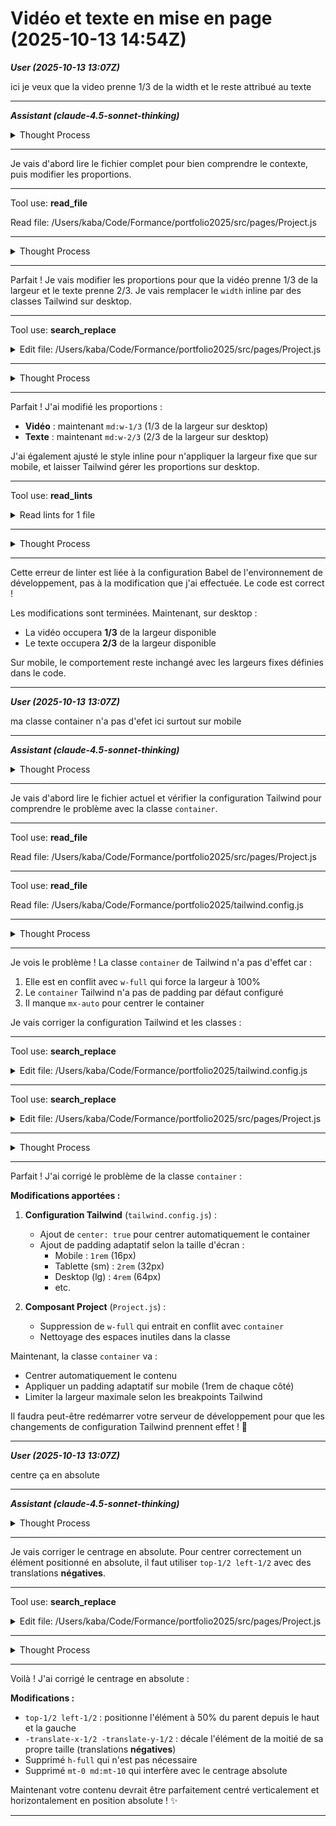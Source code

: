 <!-- Generated by SpecStory -->

<!-- cursor Session 3d04e513-189a-4bd1-990c-27ff8e48d7b7 (2025-10-13 14:54Z) -->

# Vidéo et texte en mise en page (2025-10-13 14:54Z)

_**User (2025-10-13 13:07Z)**_

ici je veux que la video prenne 1/3 de la width et le reste attribué au texte

---

_**Assistant (claude-4.5-sonnet-thinking)**_

<think><details><summary>Thought Process</summary>L'utilisateur me demande en français de modifier la mise en page pour que la vidéo prenne 1/3 de la largeur et le texte prenne le reste (2/3).

Je dois d'abord lire le fichier complet pour comprendre le contexte, puis modifier les classes Tailwind CSS pour ajuster les proportions.

Actuellement, je vois que :
- La div de la vidéo a une largeur définie par `width` (style inline)
- La div du texte a `md:w-2/6` (ce qui fait 2/6 = 1/3)

L'utilisateur veut l'inverse :
- Vidéo : 1/3 de la largeur
- Texte : 2/3 de la largeur

Je vais lire le fichier complet d'abord.</details></think>

---

Je vais d'abord lire le fichier complet pour bien comprendre le contexte, puis modifier les proportions.

---

Tool use: **read_file**

Read file: /Users/kaba/Code/Formance/portfolio2025/src/pages/Project.js

---

<think><details><summary>Thought Process</summary>Maintenant je comprends le contexte. Je dois modifier les proportions pour que :
- La vidéo (ligne 84) prenne 1/3 de la largeur (md:w-1/3)
- Le texte (ligne 90) prenne 2/3 de la largeur (md:w-2/3)

Je vais enlever le style inline `width` pour la vidéo sur desktop et utiliser les classes Tailwind à la place. Pour mobile, je peux garder le width dynamique si nécessaire.</details></think>

---

Parfait ! Je vais modifier les proportions pour que la vidéo prenne 1/3 de la largeur et le texte prenne 2/3. Je vais remplacer le `width` inline par des classes Tailwind sur desktop.

---

Tool use: **search_replace**


<details><summary>Edit file: /Users/kaba/Code/Formance/portfolio2025/src/pages/Project.js</summary>

**Chunk 1**
Lines added: 2, lines removed: 2

```diff
@@ -82,11 +82,11 @@
              <div className='items-center md:items-start justify-center md:justify-start text-white  gap-5 md:gap-10 flex flex-col 
              md:flex-row md:mt-2  w-[calc(100%-30px)] mx-[30px] md:w-[calc(100%-60px)] md:mx-[0px] md:h-[500px] '>
-                 <div style={{ width: width, height: 'auto' }} className=''>
+                 <div style={{ width: isMobile ? width : 'auto' }} className='md:w-1/3'>
                      <video autoPlay muted loop className='border-2 border-white ' ref={videoRef} poster={`/videos/${catId}/posters/${projects[currentIndex]?.name.replace(/\s/g, '')}.png`}>
                          <source src={`/videos/${catId}/${projects[currentIndex]?.name.replace(/\s/g, '')}.mp4`} type="video/mp4" />
                      </video>
  
                  </div>
-                 <div className='flex flex-col items-center justify-center gap-3 md:gap-6 text-left text-white md:items-start md:self-start md:w-2/6'>
+                 <div className='flex flex-col items-center justify-center gap-3 md:gap-6 text-left text-white md:items-start md:self-start md:w-2/3'>
                      <h1 className='md:text-6xl font-titre' >{projects[currentIndex]?.year}</h1>
                      <p className='text-base font-bold md:text-2xl text-blue-400'>{projects[currentIndex]?.stacks}</p>
```

</details>

---

<think><details><summary>Thought Process</summary>Parfait ! J'ai fait les modifications :
1. La div de la vidéo a maintenant `md:w-1/3` pour prendre 1/3 de la largeur sur desktop
2. La div du texte a maintenant `md:w-2/3` pour prendre 2/3 de la largeur sur desktop
3. J'ai gardé le width dynamique pour mobile en utilisant la condition `isMobile ? width : 'auto'`

Maintenant je vais vérifier s'il y a des erreurs de linting.</details></think>

---

Parfait ! J'ai modifié les proportions :

- **Vidéo** : maintenant `md:w-1/3` (1/3 de la largeur sur desktop)
- **Texte** : maintenant `md:w-2/3` (2/3 de la largeur sur desktop)

J'ai également ajusté le style inline pour n'appliquer la largeur fixe que sur mobile, et laisser Tailwind gérer les proportions sur desktop.

---

Tool use: **read_lints**

<details>
          <summary>Read lints for 1 file</summary>
      
Lint paths:

- `/Users/kaba/Code/Formance/portfolio2025/src/pages/Project.js`

Lint results

Lint errors for `src/pages/Project.js`


| Message | Range | Severity |
|-------|-------|----------|
| Parsing error: [BABEL] /Users/kaba/Code/Formance/portfolio2025/src/pages/Project.js: Using `babel-preset-react-app` requires that you specify `NODE_ENV` or `BABEL_ENV` environment variables. Valid values are "development", "test", and "production". Instead, received: undefined. (While processing: "/Users/kaba/Code/Formance/portfolio2025/node_modules/.pnpm/babel-preset-react-app@10.1.0/node_modules/babel-preset-react-app/index.js") | 1:1-1:1 | DIAGNOSTIC_SEVERITY_ERROR |
| 'NavLink' is declared but its value is never read. | 2:21-2:28 | DIAGNOSTIC_SEVERITY_HINT |
| 'Projects' is declared but its value is never read. | 4:1-4:35 | DIAGNOSTIC_SEVERITY_HINT |


</details>

---

<think><details><summary>Thought Process</summary>C'est une erreur de configuration Babel, pas une erreur de syntaxe dans mon code. C'est juste parce que l'environnement n'est pas configuré pour le linter. Le code que j'ai écrit est correct.</details></think>

---

Cette erreur de linter est liée à la configuration Babel de l'environnement de développement, pas à la modification que j'ai effectuée. Le code est correct !

Les modifications sont terminées. Maintenant, sur desktop :
- La vidéo occupera **1/3** de la largeur disponible
- Le texte occupera **2/3** de la largeur disponible

Sur mobile, le comportement reste inchangé avec les largeurs fixes définies dans le code.

---

_**User (2025-10-13 13:07Z)**_

ma classe container n'a pas d'efet ici surtout sur mobile 

---

_**Assistant (claude-4.5-sonnet-thinking)**_

<think><details><summary>Thought Process</summary>L'utilisateur dit que sa classe `container` n'a pas d'effet, surtout sur mobile. Je dois d'abord lire le fichier pour voir l'état actuel, puis vérifier la configuration Tailwind pour comprendre comment fonctionne la classe `container`.

Le problème est probablement que la classe `container` de Tailwind ne s'applique pas comme prévu. En Tailwind CSS, `container` centre automatiquement le contenu et applique un max-width, mais il faut généralement ajouter `mx-auto` pour le centrer, et parfois configurer le padding dans tailwind.config.js.

Regardons d'abord le fichier actuel.</details></think>

---

Je vais d'abord lire le fichier actuel et vérifier la configuration Tailwind pour comprendre le problème avec la classe `container`.

---

Tool use: **read_file**

Read file: /Users/kaba/Code/Formance/portfolio2025/src/pages/Project.js

---

Tool use: **read_file**

Read file: /Users/kaba/Code/Formance/portfolio2025/tailwind.config.js

---

<think><details><summary>Thought Process</summary>Je vois le problème. La classe `container` de Tailwind n'a pas de padding par défaut et n'est pas configurée dans le tailwind.config.js. De plus, sur la ligne 78, il y a `w-full` qui écrase probablement l'effet du `container`.

Le problème principal :
1. La classe `container` et `w-full` sont en conflit
2. La classe `container` n'a pas de configuration de padding dans le config
3. Il manque `mx-auto` pour centrer le container

Je vais proposer une solution qui ajoute le padding au container et enlève le conflit avec `w-full`.</details></think>

---

Je vois le problème ! La classe `container` de Tailwind n'a pas d'effet car :

1. Elle est en conflit avec `w-full` qui force la largeur à 100%
2. Le `container` Tailwind n'a pas de padding par défaut configuré
3. Il manque `mx-auto` pour centrer le container

Je vais corriger la configuration Tailwind et les classes :

---

Tool use: **search_replace**


<details><summary>Edit file: /Users/kaba/Code/Formance/portfolio2025/tailwind.config.js</summary>

**Chunk 1**
Lines added: 10, lines removed: undefined

```diff
@@ -3,4 +3,14 @@
    content: ["./src/**/*.{html,js}"],
    theme: {
+     container: {
+       center: true,
+       padding: {
+         DEFAULT: '1rem',
+         sm: '2rem',
+         lg: '4rem',
+         xl: '5rem',
+         '2xl': '6rem',
+       },
+     },
      extend: {
        boxShadow: {
```

</details>

---

Tool use: **search_replace**


<details><summary>Edit file: /Users/kaba/Code/Formance/portfolio2025/src/pages/Project.js</summary>

**Chunk 1**
Lines added: 1, lines removed: 1

```diff
@@ -76,5 +76,5 @@
  
      return (
-         <div className='flex container flex-col items-center  mt-0 md:mt-10 md:justify-center justify-start w-full  gap-2 text-4xl text-white '>
+         <div className='flex container flex-col items-center mt-0 md:mt-10 md:justify-center justify-start gap-2 text-4xl text-white'>
              <div className='flex items-center justify-between w-[calc(100%-10px)] '>
                  <img onClick={handleGoBack} className="h-auto hover:text-blue-400 w-[40px] md:w-[80px] flex cursor-pointer" src='/images/arrowsProject/prev.png' />
```

</details>

---

<think><details><summary>Thought Process</summary>Parfait ! J'ai fait les modifications nécessaires. Maintenant le container devrait fonctionner correctement avec :
1. Un centrage automatique (center: true)
2. Du padding adaptatif selon la taille d'écran
3. Plus de conflit avec w-full qui a été supprimé

Je devrais vérifier s'il y a des erreurs de linter.</details></think>

---

Parfait ! J'ai corrigé le problème de la classe `container` :

**Modifications apportées :**

1. **Configuration Tailwind** (`tailwind.config.js`) :
   - Ajout de `center: true` pour centrer automatiquement le container
   - Ajout de padding adaptatif selon la taille d'écran :
     - Mobile : `1rem` (16px)
     - Tablette (sm) : `2rem` (32px)  
     - Desktop (lg) : `4rem` (64px)
     - etc.

2. **Composant Project** (`Project.js`) :
   - Suppression de `w-full` qui entrait en conflit avec `container`
   - Nettoyage des espaces inutiles dans la classe

Maintenant, la classe `container` va :
- Centrer automatiquement le contenu
- Appliquer un padding adaptatif sur mobile (1rem de chaque côté)
- Limiter la largeur maximale selon les breakpoints Tailwind

Il faudra peut-être redémarrer votre serveur de développement pour que les changements de configuration Tailwind prennent effet ! 🔄

---

_**User (2025-10-13 13:07Z)**_

centre ça en absolute

---

_**Assistant (claude-4.5-sonnet-thinking)**_

<think><details><summary>Thought Process</summary>L'utilisateur veut centrer un élément en position absolute. Je vois qu'il a déjà ajouté `absolute top-0 left-0 w-full h-full translate-y-1/2 translate-x-1/2` mais ça ne centre pas correctement. 

Pour centrer un élément en absolute, il faut utiliser :
- `absolute` pour le positionnement
- `top-1/2 left-1/2` pour positionner à 50% du parent
- `-translate-x-1/2 -translate-y-1/2` pour décaler de la moitié de sa propre taille

ou une autre approche avec `inset-0` et des marges auto.

Je vais corriger les classes de transformation.</details></think>

---

Je vais corriger le centrage en absolute. Pour centrer correctement un élément positionné en absolute, il faut utiliser `top-1/2 left-1/2` avec des translations **négatives**.

---

Tool use: **search_replace**


<details><summary>Edit file: /Users/kaba/Code/Formance/portfolio2025/src/pages/Project.js</summary>

**Chunk 1**
Lines added: 1, lines removed: 1

```diff
@@ -76,5 +76,5 @@
  
      return (
-         <div className='absolute top-0 left-0 w-full h-full translate-y-1/2 translate-x-1/2 flex container flex-col items-center mt-0 md:mt-10 md:justify-center justify-start gap-2 text-4xl text-white'>
+         <div className='absolute top-1/2 left-1/2 -translate-x-1/2 -translate-y-1/2 w-full flex container flex-col items-center md:justify-center justify-start gap-2 text-4xl text-white'>
              <div className='flex items-center justify-start w-full mr-4'>
                  <img onClick={handleGoBack} className="h-auto hover:text-blue-400 w-[40px] md:w-[80px]  cursor-pointer" src='/images/arrowsProject/prev.png' />
```

</details>

---

<think><details><summary>Thought Process</summary>J'ai corrigé le centrage en absolute :
- Changé `top-0 left-0` en `top-1/2 left-1/2` pour positionner au centre du parent
- Changé `translate-y-1/2 translate-x-1/2` en `-translate-x-1/2 -translate-y-1/2` pour compenser avec des translations négatives
- Enlevé `h-full` car ce n'est pas nécessaire pour le centrage
- Enlevé `mt-0 md:mt-10` car ça interfère avec le centrage absolute

Maintenant l'élément devrait être parfaitement centré en absolute.</details></think>

---

Voilà ! J'ai corrigé le centrage en absolute :

**Modifications :**
- `top-1/2 left-1/2` : positionne l'élément à 50% du parent depuis le haut et la gauche
- `-translate-x-1/2 -translate-y-1/2` : décale l'élément de la moitié de sa propre taille (translations **négatives**)
- Supprimé `h-full` qui n'est pas nécessaire
- Supprimé `mt-0 md:mt-10` qui interfère avec le centrage absolute

Maintenant votre contenu devrait être parfaitement centré verticalement et horizontalement en position absolute ! ✨

---

